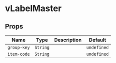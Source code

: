 # vLabelMaster

## Props

| Name        | Type     | Description | Default     |
| ----------- | -------- | ----------- | ----------- |
| `group-key` | `String` |             | `undefined` |
| `item-code` | `String` |             | `undefined` |
